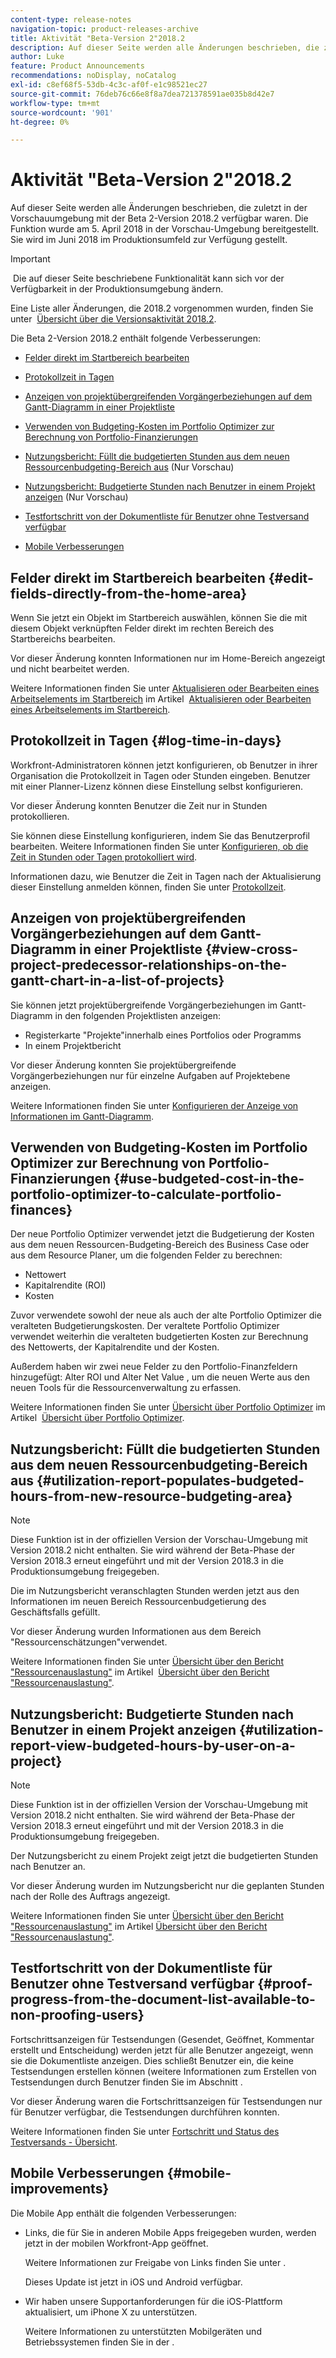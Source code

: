 ```yaml
---
content-type: release-notes
navigation-topic: product-releases-archive
title: Aktivität "Beta-Version 2"2018.2
description: Auf dieser Seite werden alle Änderungen beschrieben, die zuletzt in der Vorschauumgebung mit der Beta 2-Version 2018.2 verfügbar waren. Die Funktion wurde am 5. April 2018 in der Vorschau-Umgebung bereitgestellt. Sie wird im Juni 2018 im Produktionsumfeld zur Verfügung gestellt.
author: Luke
feature: Product Announcements
recommendations: noDisplay, noCatalog
exl-id: c8ef68f5-53db-4c3c-af0f-e1c98521ec27
source-git-commit: 76deb76c66e8f8a7dea721378591ae035b8d42e7
workflow-type: tm+mt
source-wordcount: '901'
ht-degree: 0%

---
```


# Aktivität &quot;Beta-Version 2&quot;2018.2

Auf dieser Seite werden alle Änderungen beschrieben, die zuletzt in der Vorschauumgebung mit der Beta 2-Version 2018.2 verfügbar waren. Die Funktion wurde am 5. April 2018 in der Vorschau-Umgebung bereitgestellt. Sie wird im Juni 2018 im Produktionsumfeld zur Verfügung gestellt.

>[!IMPORTANT]
>
> Die auf dieser Seite beschriebene Funktionalität kann sich vor der Verfügbarkeit in der Produktionsumgebung ändern.

Eine Liste aller Änderungen, die 2018.2 vorgenommen wurden, finden Sie unter  [Übersicht über die Versionsaktivität 2018.2](../../../../product-announcements/product-releases/quarterly-release-archive/2018.2-release-activity/2018.2-release-activity-overview.md).

Die Beta 2-Version 2018.2 enthält folgende Verbesserungen:

* [Felder direkt im Startbereich bearbeiten](#edit-fields-directly-from-the-home-area)
* [Protokollzeit in Tagen](#log-time-in-days)
* [Anzeigen von projektübergreifenden Vorgängerbeziehungen auf dem Gantt-Diagramm in einer Projektliste](#view-cross-project-predecessor-relationships-on-the-gantt-chart-in-a-list-of-projects)
* [Verwenden von Budgeting-Kosten im Portfolio Optimizer zur Berechnung von Portfolio-Finanzierungen](#use-budgeted-cost-in-the-portfolio-optimizer-to-calculate-portfolio-finances)
* [Nutzungsbericht: Füllt die budgetierten Stunden aus dem neuen Ressourcenbudgeting-Bereich aus](#utilization-report-populates-budgeted-hours-from-new-resource-budgeting-area) (Nur Vorschau)

* [Nutzungsbericht: Budgetierte Stunden nach Benutzer in einem Projekt anzeigen](#utilization-report-view-budgeted-hours-by-user-on-a-project) (Nur Vorschau)

* [Testfortschritt von der Dokumentliste für Benutzer ohne Testversand verfügbar](#proof-progress-from-the-document-list-available-to-non-proofing-users)
* [Mobile Verbesserungen](#mobile-improvements)

## Felder direkt im Startbereich bearbeiten {#edit-fields-directly-from-the-home-area}

Wenn Sie jetzt ein Objekt im Startbereich auswählen, können Sie die mit diesem Objekt verknüpften Felder direkt im rechten Bereich des Startbereichs bearbeiten. 

Vor dieser Änderung konnten Informationen nur im Home-Bereich angezeigt und nicht bearbeitet werden.

Weitere Informationen finden Sie unter [Aktualisieren oder Bearbeiten eines Arbeitselements im Startbereich](../../../../workfront-basics/using-home/using-the-home-area/update-and-edit-work-item-home.md) im Artikel  [Aktualisieren oder Bearbeiten eines Arbeitselements im Startbereich](../../../../workfront-basics/using-home/using-the-home-area/update-and-edit-work-item-home.md).

## Protokollzeit in Tagen {#log-time-in-days}

Workfront-Administratoren können jetzt konfigurieren, ob Benutzer in ihrer Organisation die Protokollzeit in Tagen oder Stunden eingeben. Benutzer mit einer Planner-Lizenz können diese Einstellung selbst konfigurieren.

Vor dieser Änderung konnten Benutzer die Zeit nur in Stunden protokollieren.

Sie können diese Einstellung konfigurieren, indem Sie das Benutzerprofil bearbeiten. Weitere Informationen finden Sie unter [Konfigurieren, ob die Zeit in Stunden oder Tagen protokolliert wird](../../../../timesheets/config-timesheet-prefs/config-time-logged-hrs-days.md).

Informationen dazu, wie Benutzer die Zeit in Tagen nach der Aktualisierung dieser Einstellung anmelden können, finden Sie unter [Protokollzeit](../../../../timesheets/create-and-manage-timesheets/log-time.md).

## Anzeigen von projektübergreifenden Vorgängerbeziehungen auf dem Gantt-Diagramm in einer Projektliste {#view-cross-project-predecessor-relationships-on-the-gantt-chart-in-a-list-of-projects}

Sie können jetzt projektübergreifende Vorgängerbeziehungen im Gantt-Diagramm in den folgenden Projektlisten anzeigen:

* Registerkarte &quot;Projekte&quot;innerhalb eines Portfolios oder Programms
* In einem Projektbericht

Vor dieser Änderung konnten Sie projektübergreifende Vorgängerbeziehungen nur für einzelne Aufgaben auf Projektebene anzeigen.

Weitere Informationen finden Sie unter [Konfigurieren der Anzeige von Informationen im Gantt-Diagramm](../../../../manage-work/gantt-chart/use-the-gantt-chart/configure-info-on-gantt-chart.md). 

## Verwenden von Budgeting-Kosten im Portfolio Optimizer zur Berechnung von Portfolio-Finanzierungen {#use-budgeted-cost-in-the-portfolio-optimizer-to-calculate-portfolio-finances}

Der neue Portfolio Optimizer verwendet jetzt die Budgetierung der Kosten aus dem neuen Ressourcen-Budgeting-Bereich des Business Case oder aus dem Resource Planer, um die folgenden Felder zu berechnen:

* Nettowert
* Kapitalrendite (ROI)
* Kosten

Zuvor verwendete sowohl der neue als auch der alte Portfolio Optimizer die veralteten Budgetierungskosten. Der veraltete Portfolio Optimizer verwendet weiterhin die veralteten budgetierten Kosten zur Berechnung des Nettowerts, der Kapitalrendite und der Kosten.

Außerdem haben wir zwei neue Felder zu den Portfolio-Finanzfeldern hinzugefügt: Alter ROI und Alter Net Value , um die neuen Werte aus den neuen Tools für die Ressourcenverwaltung zu erfassen.

Weitere Informationen finden Sie unter [Übersicht über Portfolio Optimizer](../../../../manage-work/portfolios/portfolio-optimizer/portfolio-optimizer-overview.md) im Artikel  [Übersicht über Portfolio Optimizer](../../../../manage-work/portfolios/portfolio-optimizer/portfolio-optimizer-overview.md).

## Nutzungsbericht: Füllt die budgetierten Stunden aus dem neuen Ressourcenbudgeting-Bereich aus {#utilization-report-populates-budgeted-hours-from-new-resource-budgeting-area}

>[!NOTE]
>
Diese Funktion ist in der offiziellen Version der Vorschau-Umgebung mit Version 2018.2 nicht enthalten. Sie wird während der Beta-Phase der Version 2018.3 erneut eingeführt und mit der Version 2018.3 in die Produktionsumgebung freigegeben. 

Die im Nutzungsbericht veranschlagten Stunden werden jetzt aus den Informationen im neuen Bereich Ressourcenbudgetierung des Geschäftsfalls gefüllt.

Vor dieser Änderung wurden Informationen aus dem Bereich &quot;Ressourcenschätzungen&quot;verwendet.

Weitere Informationen finden Sie unter [Übersicht über den Bericht &quot;Ressourcenauslastung&quot;](../../../../reports-and-dashboards/reports/using-built-in-reports/resource-utilization-report.md) im Artikel  [Übersicht über den Bericht &quot;Ressourcenauslastung&quot;](../../../../reports-and-dashboards/reports/using-built-in-reports/resource-utilization-report.md).

## Nutzungsbericht: Budgetierte Stunden nach Benutzer in einem Projekt anzeigen {#utilization-report-view-budgeted-hours-by-user-on-a-project}

>[!NOTE]
>
Diese Funktion ist in der offiziellen Version der Vorschau-Umgebung mit Version 2018.2 nicht enthalten. Sie wird während der Beta-Phase der Version 2018.3 erneut eingeführt und mit der Version 2018.3 in die Produktionsumgebung freigegeben. 

Der Nutzungsbericht zu einem Projekt zeigt jetzt die budgetierten Stunden nach Benutzer an.

Vor dieser Änderung wurden im Nutzungsbericht nur die geplanten Stunden nach der Rolle des Auftrags angezeigt. 

Weitere Informationen finden Sie unter [Übersicht über den Bericht &quot;Ressourcenauslastung&quot;](../../../../reports-and-dashboards/reports/using-built-in-reports/resource-utilization-report.md) im Artikel [Übersicht über den Bericht &quot;Ressourcenauslastung&quot;](../../../../reports-and-dashboards/reports/using-built-in-reports/resource-utilization-report.md).

## Testfortschritt von der Dokumentliste für Benutzer ohne Testversand verfügbar {#proof-progress-from-the-document-list-available-to-non-proofing-users}

Fortschrittsanzeigen für Testsendungen (Gesendet, Geöffnet, Kommentar erstellt und Entscheidung) werden jetzt für alle Benutzer angezeigt, wenn sie die Dokumentliste anzeigen. Dies schließt Benutzer ein, die keine Testsendungen erstellen können (weitere Informationen zum Erstellen von Testsendungen durch Benutzer finden Sie im Abschnitt .

Vor dieser Änderung waren die Fortschrittsanzeigen für Testsendungen nur für Benutzer verfügbar, die Testsendungen durchführen konnten.

Weitere Informationen finden Sie unter [Fortschritt und Status des Testversands - Übersicht](../../../../review-and-approve-work/proofing/proofing-overview/view-progress-status-proof.md).

## Mobile Verbesserungen {#mobile-improvements}

Die Mobile App enthält die folgenden Verbesserungen:

* Links, die für Sie in anderen Mobile Apps freigegeben wurden, werden jetzt in der mobilen Workfront-App geöffnet.

  Weitere Informationen zur Freigabe von Links finden Sie unter .

  Dieses Update ist jetzt in iOS und Android verfügbar.

* Wir haben unsere Supportanforderungen für die iOS-Plattform aktualisiert, um iPhone X zu unterstützen.

  Weitere Informationen zu unterstützten Mobilgeräten und Betriebssystemen finden Sie in der . 
